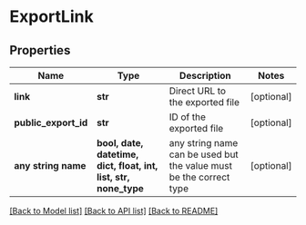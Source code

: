 # ExportLink


## Properties
Name | Type | Description | Notes
------------ | ------------- | ------------- | -------------
**link** | **str** | Direct URL to the exported file | [optional] 
**public_export_id** | **str** | ID of the exported file | [optional] 
**any string name** | **bool, date, datetime, dict, float, int, list, str, none_type** | any string name can be used but the value must be the correct type | [optional]

[[Back to Model list]](../README.md#documentation-for-models) [[Back to API list]](../README.md#documentation-for-api-endpoints) [[Back to README]](../README.md)


